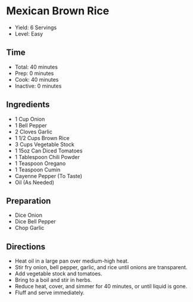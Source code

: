 # Mexican Brown Rice

* Yield: 6 Servings
* Level: Easy

## Time

* Total: 40 minutes
* Prep: 0 minutes
* Cook: 40 minutes
* Inactive: 0 minutes

## Ingredients

* 1 Cup Onion
* 1 Bell Pepper
* 2 Cloves Garlic
* 1 1/2 Cups Brown Rice
* 3 Cups Vegetable Stock
* 1 15oz Can Diced Tomatoes
* 1 Tablespoon Chili Powder
* 1 Teaspoon Oregano
* 1 Teaspoon Cumin
* Cayenne Pepper (To Taste)
* Oil (As Needed)

## Preparation

* Dice Onion
* Dice Bell Pepper
* Chop Garlic

## Directions

* Heat oil in a large pan over medium-high heat.
* Stir fry onion, bell pepper, garlic, and rice until onions are transparent.
* Add vegetable stock and tomatoes.
* Bring to a boil and stir in herbs.
* Reduce heat, cover, and simmer for 40 minutes, or until liquid is gone.
* Fluff and serve immediately.